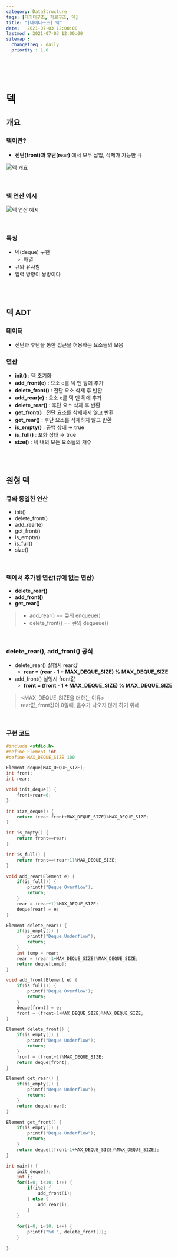 ```yaml
---
category: DataStructure
tags: [데이터구조, 자료구조, 덱]
title: "[데이터구조] 덱"
date:   2021-07-03 12:00:00 
lastmod : 2021-07-03 12:00:00
sitemap :
  changefreq : daily
  priority : 1.0
---
```


<br/><br/>

# 덱

## 개요

### 덱이란?

- **전단(front)과 후단(rear)** 에서 모두 삽입, 삭제가 가능한 큐

![덱 개요](/assets/img/2021-07-03-DATASTRUCTURE_Deque/Untitled_33.png)

<br/>

### 덱 연산 예시

![덱 연산 예시](/assets/img/2021-07-03-DATASTRUCTURE_Deque/Untitled_34.png)

<br/>

### 특징

- 덱(deque) 구현
  - 배열
- 큐와 유사함
- 입력 방향이 쌍방이다

<br/><br/>

## 덱 ADT

### 데이터

- 전단과 후단을 통한 접근을 허용하는 요소들의 모음

### 연산

- **init()** : 덱 초기화
- **add_front(e)** : 요소 e를 덱 맨 앞에 추가
- **delete_front()** : 전단 요소 삭제 후 반환
- **add_rear(e)** : 요소 e를 덱 맨 뒤에 추가
- **delete_rear()** : 후단 요소 삭제 후 반환
- **get_front()** : 전단 요소를 삭제하지 않고 반환
- **get_rear()** : 후단 요소를 삭제하지 않고 반환
- **is_empty()** : 공백 상태 → true
- **is_full()** : 포화 상태 → true
- **size()** : 덱 내의 모든 요소들의 개수

<br/><br/>

## 원형 덱

### 큐와 동일한 연산

- init()
- delete_front()
- add_rear(e)
- get_front()
- is_empty()
- is_full()
- size()

<br/>

### 덱에서 추가된 연산(큐에 없는 연산)

- **delete_rear()**
- **add_front()**
- **get_rear()**

> - add_rear() == 큐의 enqueue()
> - delete_front() == 큐의 dequeue()

<br/>

### delete_rear(), add_front() 공식

- delete_rear() 실행시 rear값
  - **rear = (rear - 1 + MAX_DEQUE_SIZE) % MAX_DEQUE_SIZE**
- add_front() 실행시 front값
  - **front = (front - 1 + MAX_DEQUE_SIZE) % MAX_DEQUE_SIZE**

> <MAX_DEQUE_SIZE을 더하는 이유>  
rear값, front값이 0일때, 음수가 나오지 않게 하기 위해

<br/>

### 구현 코드

```c
#include <stdio.h>
#define Element int
#define MAX_DEQUE_SIZE 100

Element deque[MAX_DEQUE_SIZE];
int front;
int rear;

void init_deque() {
	front=rear=0;
}

int size_deque() {
	return (rear-front+MAX_DEQUE_SIZE)%MAX_DEQUE_SIZE;
}

int is_empty() {
	return front==rear;
}

int is_full() {
	return front==(rear+1)%MAX_DEQUE_SIZE;
}

void add_rear(Element e) {
	if(is_full()) {
		printf("Deque Overflow");
		return;
	}
	rear = (rear+1)%MAX_DEQUE_SIZE;
	deque[rear] = e;
}

Element delete_rear() {
	if(is_empty()) {
		printf("Deque Underflow");
		return;
	}
	int temp = rear;
	rear = (rear-1+MAX_DEQUE_SIZE)%MAX_DEQUE_SIZE;
	return deque[temp];
}

void add_front(Element e) {
	if(is_full()) {
		printf("Deque Overflow");
		return;
	}
	deque[front] = e;
	front = (front-1+MAX_DEQUE_SIZE)%MAX_DEQUE_SIZE;
}

Element delete_front() {
	if(is_empty()) {
		printf("Deque Underflow");
		return;
	}
	front = (front+1)%MAX_DEQUE_SIZE;
	return deque[front];
}

Element get_rear() {
	if(is_empty()) {
		printf("Deque Underflow");
		return;
	}
	return deque[rear];
}

Element get_front() {
	if(is_empty()) {
		printf("Deque Underflow");
		return;
	}
	return deque[(front-1+MAX_DEQUE_SIZE)%MAX_DEQUE_SIZE];
}

int main() {
	init_deque();
	int i;
	for(i=0; i<10; i++) {
		if(i%2) {
			add_front(i);
		} else {
			add_rear(i);
		}
	}
	
	for(i=0; i<10; i++) {
		printf("%d ", delete_front());
	}
		
}
```